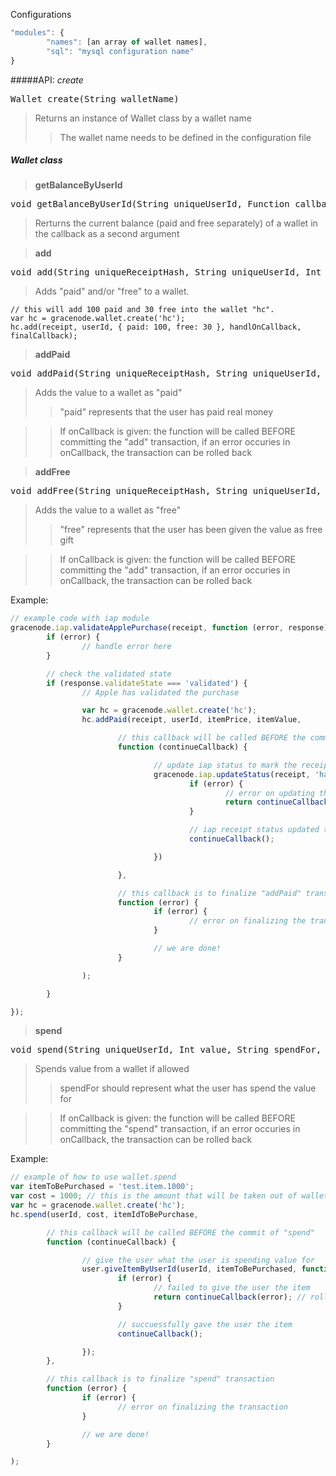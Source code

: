 Configurations
```javascript
"modules": {
        "names": [an array of wallet names],
        "sql": "mysql configuration name"
}
```

#####API: *create*

<pre>
Wallet create(String walletName)
</pre>
> Returns an instance of Wallet class by a wallet name
>> The wallet name needs to be defined in the configuration file

##### Wallet class

> **getBalanceByUserId**
<pre>
void getBalanceByUserId(String uniqueUserId, Function callback)
</pre>
> Rerturns the current balance (paid and free separately) of a wallet in the callback as a second argument

> **add**
<pre>
void add(String uniqueReceiptHash, String uniqueUserId, Int price, Object values, Function onCallback<optional>, Function callback)
</pre>
> Adds "paid" and/or "free" to a wallet.
```
// this will add 100 paid and 30 free into the wallet "hc".
var hc = gracenode.wallet.create('hc');
hc.add(receipt, userId, { paid: 100, free: 30 }, handlOnCallback, finalCallback);
```

> **addPaid**
<pre>
void addPaid(String uniqueReceiptHash, String uniqueUserId, Int price, Int value, Function onCallback<optional>, Function callback)
</pre>
> Adds the value to a wallet as "paid"
>> "paid" represents that the user has paid real money

>> If onCallback is given: the function will be called BEFORE committing the "add" transaction, if an error occuries in onCallback, the transaction can be rolled back

> **addFree**
<pre>
void addFree(String uniqueReceiptHash, String uniqueUserId, Int value, Function onCallback<optional>, Function callback)
</pre>
> Adds the value to a wallet as "free"
>> "free" represents that the user has been given the value as free gift

>> If onCallback is given: the function will be called BEFORE committing the "add" transaction, if an error occuries in onCallback, the transaction can be rolled back

Example:
```javascript
// example code with iap module
gracenode.iap.validateApplePurchase(receipt, function (error, response) {
        if (error) {
                // handle error here
        }

        // check the validated state
        if (response.validateState === 'validated') {
                // Apple has validated the purchase

                var hc = gracenode.wallet.create('hc');
                hc.addPaid(receipt, userId, itemPrice, itemValue,

                        // this callback will be called BEFORE the commit of "addPaid"
                        function (continueCallback) {

                                // update iap status to mark the receipt as "handled"
                                gracenode.iap.updateStatus(receipt, 'handled', function (error) {
                                        if (error) {
                                                // error on updating the status to "handled"
                                                return continueCallback(error); // this will make "addPaid" to auto-rollback
                                        }

                                        // iap receipt status updated to "handled" now commit
                                        continueCallback();

                                })

                        },

                        // this callback is to finalize "addPaid" transaction
                        function (error) {
                                if (error) {
                                        // error on finalizing the transaction
                                }

                                // we are done!
                        }

                );

        }

});
```

> **spend**
<pre>
void spend(String uniqueUserId, Int value, String spendFor, Function onCallback, Function callback)
</pre>
> Spends value from a wallet if allowed
>> spendFor should represent what the user has spend the value for

>> If onCallback is given: the function will be called BEFORE committing the "spend" transaction, if an error occuries in onCallback, the transaction can be rolled back

Example:
```javascript
// example of how to use wallet.spend
var itemToBePurchased = 'test.item.1000';
var cost = 1000; // this is the amount that will be taken out of wallet 'hc'
var hc = gracenode.wallet.create('hc');
hc.spend(userId, cost, itemIdToBePurchase,

        // this callback will be called BEFORE the commit of "spend"
        function (continueCallback) {

                // give the user what the user is spending value for
                user.giveItemByUserId(userId, itemToBePurchased, function (error) {
                        if (error) {
                                // failed to give the user the item
                                return continueCallback(error); // rollback
                        }

                        // succuessfully gave the user the item
                        continueCallback();

                });
        },

        // this callback is to finalize "spend" transaction
        function (error) {
                if (error) {
                        // error on finalizing the transaction
                }

                // we are done!
        }

);

```

